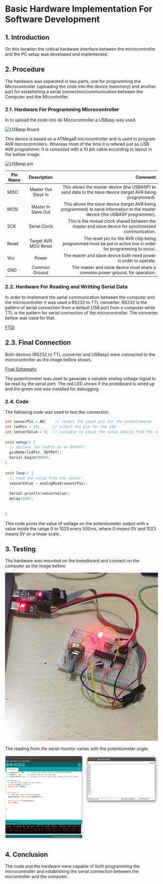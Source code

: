 # Basic Hardware Implementation For Software Development


## 1. Introduction

On this iteration the critical hardware interface between the microcontroller and the PC setup was developed and implemented.

## 2. Procedure

The hardware was separated in two parts, one for programming the Microcontroller (uploading the code into the device memmory) and another part for establishing a serial connection/communication between the Computer and the Microntroller.


### 2.1. Hardware For Programming Microcontroller

In to upload the code into de Microcontroller a USBasp was used. 

![USBasp Board](http://www.learningaboutelectronics.com/images/USBASP.png)

This device is based on a ATMega8 microcontroller and is used to program AVR microcontrollers. Whereas most of the time it is refered just as USB AVR programmer. It is consisted with a 10 pin cable according to layout in the bellow image.

![USBasp pin]([http://www.learningaboutelectronics.com/images/AVR-programmer-10-pin-cable-pinout.png)

| Pin Name   | Description   	    | Comment  |
| -----------|:--------------------:| -----:|
| MISO       | Master Out Slave In  | This allows the master device (the USBASP) to send data to the slave device (target AVR being programmed). |
| MOSI 	     | Master In Slave Out  |   This allows the slave device (target AVR being programmed) to send information to the master device (the USBASP programmer). |
| SCK        | Serial Clock         |    This is the mutual clock shared between the master and slave device for synchronized communication. |
| Reset      | Target AVR MCU Reset |    The reset pin for the AVR chip being programmed must be put in active low in order for programming to occur.|
| Vcc 	     | Power                |    The master and slave device both need power in order to operate. |
| GND 	     | Common Ground        |    The master and slave device must share a common power ground. for operation. |


### 2.2. Hardware For Reading and Writting Serial Data

In order to implement the serial communication between the computer and the microcontroller it was used a RS232 to TTL converter. RS232 is the pattern of serial connection from a default USB port from a computer while TTL is the pattern for serial connection of the microcontroller. The converter bellow was used for that.

[FTDI](http://www.huinfinito.com.br/1902-thickbox_default/modulo-conversor-usb-20-p-rs232-ttl-uart-5pinos-cp2102.jpg)

## 2.3. Final Connection

Both devices (RS232 to TTL converter and USBasp) were connected to the microcontroller as the image bellow shows.

[Final Schematic](schematic.png)

The potentiometer was used to generate a variable analog voltage signal to be read by the serial port. The red LED shows if the protoboard is wired up and the green one was installed for debugging.


### 2.4. Code

The following code was used to test the connection.

```c
int sensorPin = A0;    // select the input pin for the potentiometer
int ledPin = 13;      // select the pin for the LED
int sensorValue = 0;  // variable to store the value coming from the sensor

void setup() {
  // declare the ledPin as an OUTPUT:
  pinMode(ledPin, OUTPUT);
  Serial.begin(9600);
}

void loop() {
  // read the value from the sensor:
  sensorValue = analogRead(sensorPin);

  Serial.println(sensorValue);
  delay(500);

  
}
```

This code prints the value of voltage on the potentiometer output with a value inside the range 0 to 1023 every 500ms, where 0 means 0V and 1023 means 5V on a linear scale.

## 3. Testing

The hardware was mounted on the breadboard and connect on the computer as the image bellow.

![Circuit Wired](real_schematic.png)

The reading from the serial monitor varies with the potentiometer angle.

![Screen Monitor](serial_monitor.png)

## 4. Conclusion

The code and the hardware were capable of both programming the microcontroller and establishing the serial connection between the microntroller and the computer.

